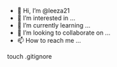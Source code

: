 - 👋 Hi, I’m @leeza21
- 👀 I’m interested in ...
- 🌱 I’m currently learning ...
- 💞️ I’m looking to collaborate on ...
- 📫 How to reach me ...

<!---
leeza21/leeza21 is a ✨ special ✨ repository because its `README.md` (this file) appears on your GitHub profile.
You can click the Preview link to take a look at your changes.
--->touch .gitignore

